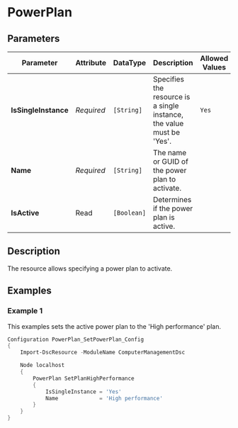 # PowerPlan

## Parameters

| Parameter            | Attribute  | DataType    | Description                                                           | Allowed Values |
| -------------------- | ---------- | ----------- | --------------------------------------------------------------------- | -------------- |
| **IsSingleInstance** | *Required* | `[String]`  | Specifies the resource is a single instance, the value must be 'Yes'. | `Yes`          |
| **Name**             | *Required* | `[String]`  | The name or GUID of the power plan to activate.                       |                |
| **IsActive**         | Read       | `[Boolean]` | Determines if the power plan is active.                               |                |

## Description

The resource allows specifying a power plan to activate.

## Examples

### Example 1

This examples sets the active power plan to the 'High performance' plan.

```powershell
Configuration PowerPlan_SetPowerPlan_Config
{
    Import-DscResource -ModuleName ComputerManagementDsc

    Node localhost
    {
        PowerPlan SetPlanHighPerformance
        {
            IsSingleInstance = 'Yes'
            Name             = 'High performance'
        }
    }
}
```

